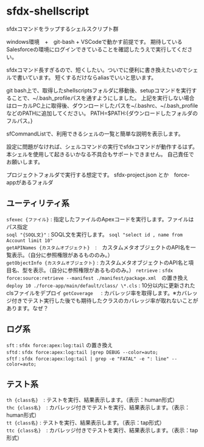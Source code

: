 # sfdx-shellscript
sfdxコマンドをラップするシェルスクリプト群

windows環境　+　git-bash + VSCodeで動かす前提です。
期待しているSalesforceの環境にログインできていることを確認したうえで実行してください。

sfdxコマンド長すぎるので、短くしたい。ついでに便利に書き換えたいのでシェルで書いています。
短くするだけならaliasでいいと思います。

git bash上で、取得したshellscriptsフォルダに移動後、setupコマンドを実行することで、\~/.bash_profileパスを通すようにしました。
上記を実行しない場合はローカルPC上に取得後、ダウンロードしたパスを\~/.bashrc、\~/.bash_profileなどのPATHに追加してください。
PATH=$PATH:{ダウンロードしたフォルダのフルパス。}

sfCommandListで、利用できるシェルの一覧と簡単な説明を表示します。

設定に問題がなければ、シェルコマンドの実行でsfdxコマンドが動作するはず。
本シェルを使用して起きるいかなる不具合もサポートできません。
自己責任でお願いします。

プロジェクトフォルダで実行する想定です。
sfdx-project.json とか　force-appがあるフォルダ

## ユーティリティ系
`sfexec {ファイル}` : 指定したファイルのApexコードを実行します。ファイルはパス指定  
`soql "{SOQL文}"` : SOQL文を実行します。 `soql "select id , name from Account limit 10"`  
`getAPINames {カスタムオブジェクト}`　:　カスタムメタオブジェクトのAPI名を一覧表示。（自分に参照権限があるもののみ。）  
`getObjectInfo {カスタムオブジェクト}` : カスタムメタオブジェクトのAPI名と項目名、型を表示。（自分に参照権限があるもののみ。）
`retrieve` : `sfdx force:source:retrieve --manifest ./manifest/package.xml`　の置き換え   
`deploy 10 ./force-app/main/default/class/ \*.cls` : 10分以内に更新されたclsファイルをデプロイ
`getCoverage `　: カバレッジ率を取得します。※カバレッジ付きでテスト実行した後でも期待したクラスのカバレッジ率が取れないことがあります。なぜ？

  
## ログ系
`sft` : `sfdx force:apex:log:tail` の置き換え  
`sftd` : `sfdx force:apex:log:tail |grep DEBUG --color=auto;`  
`sftf` : `sfdx force:apex:log:tail | grep -e "FATAL" -e ": line" --color=auto;`  
  
  
## テスト系
`th {class名}`　: テストを実行、結果表示します。（表示：human形式）  
`thc {class名}`　: カバレッジ付きでテストを実行、結果表示します。（表示：human形式）  
`tt {class名}` : テストを実行、結果表示します。（表示：tap形式）  
`ttc {class名}`　: カバレッジ付きでテストを実行、結果表示します。（表示：tap形式）  


